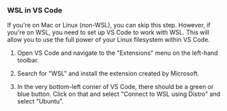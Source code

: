 <h3>WSL in VS Code</h3>

If you're on Mac or Linux (non-WSL), you can skip this step. However, if you're on WSL, you need to set up VS Code to work with WSL. This will allow you to use the full power of your Linux filesystem within VS Code.

<ol>
  <li>
    
Open VS Code and navigate to the "Extensions" menu on the left-hand toolbar.
  </li>
  <li>
    
Search for "WSL" and install the extension created by Microsoft.
  </li>
  <li>
In the very bottom-left corner of VS Code, there should be a green or blue button. Click on that and select "Connect to WSL using Distro" and select "Ubuntu".
    
  </li>
</ol>
